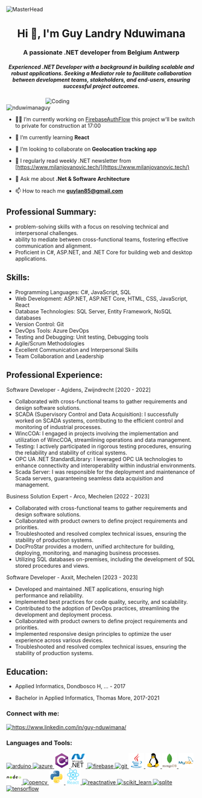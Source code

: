 ![MasterHead](https://www.net-monitor.net/wp-content/uploads/2020/08/net-monitor-animation_mobile03.gif)
<h1 align="center">Hi 👋, I'm Guy Landry Nduwimana</h1>
<h3 align="center">A passionate .NET developer from Belgium Antwerp</h3>
<h5 align="center">Experienced .NET Developer with a background in building scalable and robust applications. Seeking a Mediator role to facilitate collaboration between development teams, stakeholders, and end-users, ensuring successful project outcomes.
</h5>
<img align="right" alt="Coding" width="400" src="https://cdn.dribbble.com/users/1162077/screenshots/3848914/programmer.gif">

<p align="left"> <img src="https://komarev.com/ghpvc/?username=nduwimanaguy&label=Profile%20views&color=0e75b6&style=flat" alt="nduwimanaguy" /> </p>

 
- 👨‍💻 I’m currently working on [FirebaseAuthFlow](https://github.com/nduwimanaguy/JwtWebApp)  this project w'll be switch to private for  construction  at 17:00 

- 🌱 I’m currently learning **React**

- 👯 I’m looking to collaborate on **Geolocation tracking app**

- 📝 I regularly read weekly .NET newsletter from [https://www.milanjovanovic.tech/](https://www.milanjovanovic.tech/)

- 💬 Ask me about **.Net & Software Architecture**

- 📫 How to reach me **guylan85@gmail.com**

Professional Summary:
---------------------
  
- problem-solving skills with a focus on resolving technical and interpersonal challenges.
- ability to mediate between cross-functional teams, fostering effective communication and alignment.
- Proficient in C#, ASP.NET, and .NET Core for building web and desktop applications.
  
Skills:
-------
- Programming Languages: C#, JavaScript, SQL
- Web Development: ASP.NET, ASP.NET Core, HTML, CSS, JavaScript, React
- Database Technologies: SQL Server, Entity Framework, NoSQL databases
- Version Control: Git
- DevOps Tools:  Azure DevOps
- Testing and Debugging: Unit testing, Debugging tools
- Agile/Scrum Methodologies
- Excellent Communication and Interpersonal Skills
- Team Collaboration and Leadership

Professional Experience:
------------------------
Software Developer - Agidens, Zwijndrecht
[2020 - 2022]

- Collaborated with cross-functional teams to gather requirements and design software solutions.
- SCADA (Supervisory Control and Data Acquisition): I successfully worked on SCADA systems, contributing to the efficient control and monitoring of industrial processes.
- WincCOA: I engaged in projects involving the implementation and utilization of WincCOA, streamlining operations and data management.
- Testing: I actively participated in rigorous testing procedures, ensuring the reliability and stability of critical systems.
- OPC UA .NET StandardLibrary: I leveraged OPC UA technologies to enhance connectivity and interoperability within industrial environments.
- Scada Server: I was responsible for the deployment and maintenance of Scada servers, guaranteeing seamless data acquisition and management.

Business Solution Expert - Arco, Mechelen
[2022 - 2023]

- Collaborated with cross-functional teams to gather requirements and design software solutions.
- Collaborated with product owners to define project requirements and priorities.
- Troubleshooted and resolved complex technical issues, ensuring the stability of production systems.
- DocProStar provides a modern, unified architecture for building, deploying, monitoring, and managing business processes.
- Utilizing SQL databases on-premises, including the development of SQL stored procedures and views.

Software Developer - Axxit, Mechelen
[2023 - 2023]

- Developed and maintained .NET applications, ensuring high performance and reliability.
- Implemented best practices for code quality, security, and scalability.
- Contributed to the adoption of DevOps practices, streamlining the development and deployment process.
- Collaborated with product owners to define project requirements and priorities.
- Implemented responsive design principles to optimize the user experience across various devices.
- Troubleshooted and resolved complex technical issues, ensuring the stability of production systems.

Education:
----------
- Applied Informatics, Dondbosco H, ... - 2017
   
- Bachelor in Applied Informatics, Thomas More, 2017-2021
  


<h3 align="left">Connect with me:</h3>
<p align="left">
<a href="https://linkedin.com/in/https://www.linkedin.com/in/guy-nduwimana/" target="blank"><img align="center" src="https://raw.githubusercontent.com/rahuldkjain/github-profile-readme-generator/master/src/images/icons/Social/linked-in-alt.svg" alt="https://www.linkedin.com/in/guy-nduwimana/" height="30" width="40" /></a>
</p>

<h3 align="left">Languages and Tools:</h3>
<p align="left"> <a href="https://www.arduino.cc/" target="_blank" rel="noreferrer"> <img src="https://cdn.worldvectorlogo.com/logos/arduino-1.svg" alt="arduino" width="40" height="40"/> </a> <a href="https://azure.microsoft.com/en-in/" target="_blank" rel="noreferrer"> <img src="https://www.vectorlogo.zone/logos/microsoft_azure/microsoft_azure-icon.svg" alt="azure" width="40" height="40"/> </a> <a href="https://www.w3schools.com/cs/" target="_blank" rel="noreferrer"> <img src="https://raw.githubusercontent.com/devicons/devicon/master/icons/csharp/csharp-original.svg" alt="csharp" width="40" height="40"/> </a> <a href="https://dotnet.microsoft.com/" target="_blank" rel="noreferrer"> <img src="https://raw.githubusercontent.com/devicons/devicon/master/icons/dot-net/dot-net-original-wordmark.svg" alt="dotnet" width="40" height="40"/> </a> <a href="https://firebase.google.com/" target="_blank" rel="noreferrer"> <img src="https://www.vectorlogo.zone/logos/firebase/firebase-icon.svg" alt="firebase" width="40" height="40"/> </a> <a href="https://git-scm.com/" target="_blank" rel="noreferrer"> <img src="https://www.vectorlogo.zone/logos/git-scm/git-scm-icon.svg" alt="git" width="40" height="40"/> </a> <a href="https://www.java.com" target="_blank" rel="noreferrer"> <img src="https://raw.githubusercontent.com/devicons/devicon/master/icons/java/java-original.svg" alt="java" width="40" height="40"/> </a> <a href="https://www.linux.org/" target="_blank" rel="noreferrer"> <img src="https://raw.githubusercontent.com/devicons/devicon/master/icons/linux/linux-original.svg" alt="linux" width="40" height="40"/> </a> <a href="https://www.mongodb.com/" target="_blank" rel="noreferrer"> <img src="https://raw.githubusercontent.com/devicons/devicon/master/icons/mongodb/mongodb-original-wordmark.svg" alt="mongodb" width="40" height="40"/> </a> <a href="https://www.mysql.com/" target="_blank" rel="noreferrer"> <img src="https://raw.githubusercontent.com/devicons/devicon/master/icons/mysql/mysql-original-wordmark.svg" alt="mysql" width="40" height="40"/> </a> <a href="https://nodejs.org" target="_blank" rel="noreferrer"> <img src="https://raw.githubusercontent.com/devicons/devicon/master/icons/nodejs/nodejs-original-wordmark.svg" alt="nodejs" width="40" height="40"/> </a> <a href="https://opencv.org/" target="_blank" rel="noreferrer"> <img src="https://www.vectorlogo.zone/logos/opencv/opencv-icon.svg" alt="opencv" width="40" height="40"/> </a> <a href="https://www.python.org" target="_blank" rel="noreferrer"> <img src="https://raw.githubusercontent.com/devicons/devicon/master/icons/python/python-original.svg" alt="python" width="40" height="40"/> </a> <a href="https://reactjs.org/" target="_blank" rel="noreferrer"> <img src="https://raw.githubusercontent.com/devicons/devicon/master/icons/react/react-original-wordmark.svg" alt="react" width="40" height="40"/> </a> <a href="https://reactnative.dev/" target="_blank" rel="noreferrer"> <img src="https://reactnative.dev/img/header_logo.svg" alt="reactnative" width="40" height="40"/> </a> <a href="https://scikit-learn.org/" target="_blank" rel="noreferrer"> <img src="https://upload.wikimedia.org/wikipedia/commons/0/05/Scikit_learn_logo_small.svg" alt="scikit_learn" width="40" height="40"/> </a> <a href="https://www.sqlite.org/" target="_blank" rel="noreferrer"> <img src="https://www.vectorlogo.zone/logos/sqlite/sqlite-icon.svg" alt="sqlite" width="40" height="40"/> </a> <a href="https://www.tensorflow.org" target="_blank" rel="noreferrer"> <img src="https://www.vectorlogo.zone/logos/tensorflow/tensorflow-icon.svg" alt="tensorflow" width="40" height="40"/> </a> </p>


